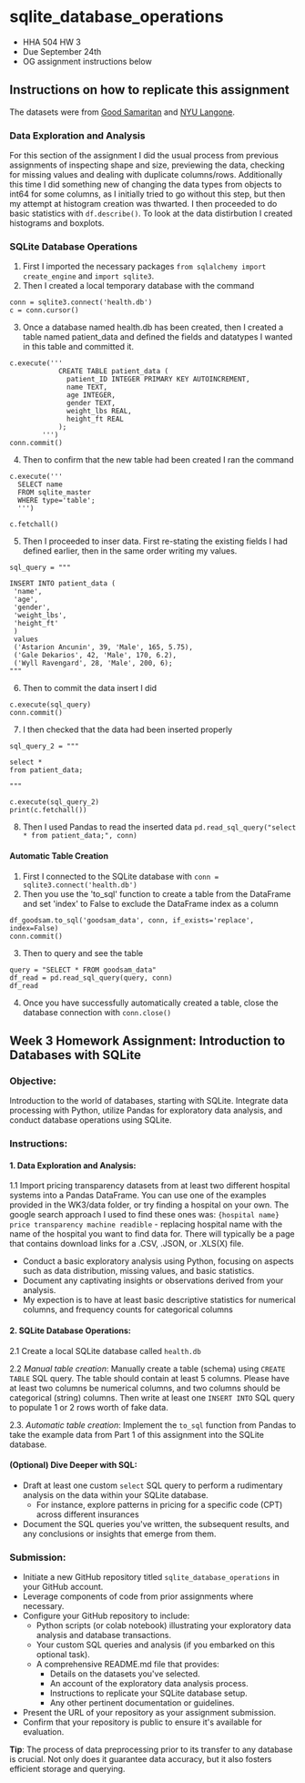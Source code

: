 # sqlite_database_operations
* HHA 504 HW 3
* Due September 24th
* OG assignment instructions below

## Instructions on how to replicate this assignment
The datasets were from [Good Samaritan](https://goodsamsanjose.com/about/legal-information/pricing-transparency-cms-required-file-of-standard-charges.dot) and [NYU Langone](https://med.nyu.edu/standard-charges/). 

### Data Exploration and Analysis
For this section of the assignment I did the usual process from previous assignments of inspecting shape and size, previewing the data, checking for missing values and dealing with duplicate columns/rows. Additionally this time I did something new of changing the data types from objects to int64 for some columns, as I initially tried to go without this step, but then my attempt at histogram creation was thwarted. I then proceeded to do basic statistics with ``` df.describe() ```. To look at the data distirbution I created histograms and boxplots.

### SQLite Database Operations
1. First I imported the necessary packages ```from sqlalchemy import create_engine``` and ```import sqlite3```.
2. Then I created a local temporary database with the command
```
conn = sqlite3.connect('health.db')
c = conn.cursor()
```
3.  Once a database named health.db has been created, then I created a table named patient_data and defined the fields and datatypes I wanted in this table and committed it. 
```
c.execute('''
            CREATE TABLE patient_data (
              patient_ID INTEGER PRIMARY KEY AUTOINCREMENT,
              name TEXT,
              age INTEGER,
              gender TEXT,
              weight_lbs REAL,
              height_ft REAL
            );
        ''')
conn.commit()
```
4. Then to confirm that the new table had been created I ran the command
```
c.execute('''
  SELECT name
  FROM sqlite_master
  WHERE type='table';
  ''')

c.fetchall()
```
5. Then I proceeded to inser data. First re-stating the existing fields I had defined earlier, then in the same order writing my values.
 ```
sql_query = """

INSERT INTO patient_data (
  'name',
  'age',
  'gender',
  'weight_lbs',
  'height_ft'
  )
  values 
  ('Astarion Ancunin', 39, 'Male', 165, 5.75),
  ('Gale Dekarios', 42, 'Male', 170, 6.2),
  ('Wyll Ravengard', 28, 'Male', 200, 6);
"""
```
6. Then to commit the data insert I did
```
c.execute(sql_query)
conn.commit()
```
7. I then checked that the data had been inserted properly 
```
sql_query_2 = """

select *
from patient_data;

"""

c.execute(sql_query_2)
print(c.fetchall())
```
8. Then I used Pandas to read the inserted data ```pd.read_sql_query("select * from patient_data;", conn)```

#### Automatic Table Creation
1. First I connected to the SQLite database with ```conn = sqlite3.connect('health.db')```
2. Then you use the 'to_sql' function to create a table from the DataFrame and set 'index' to False to exclude the DataFrame index as a column
```
df_goodsam.to_sql('goodsam_data', conn, if_exists='replace', index=False)
conn.commit()
```
3. Then to query and see the table
```
query = "SELECT * FROM goodsam_data"  
df_read = pd.read_sql_query(query, conn)
df_read
```
4. Once you have successfully automatically created a table, close the database connection with ```conn.close()```




  ## **Week 3 Homework Assignment: Introduction to Databases with SQLite**

### **Objective**:
Introduction to the world of databases, starting with SQLite. Integrate data processing with Python, utilize Pandas for exploratory data analysis, and conduct database operations using SQLite.

### **Instructions**:

#### **1. Data Exploration and Analysis**:
1.1 Import pricing transparency datasets from at least two different hospital systems into a Pandas DataFrame. You can use one of the examples provided in the WK3/data folder, or try finding a hospital on your own. The google search approach I used to find these ones was: `{hospital name} price transparency machine readible` - replacing hospital name with the name of the hospital you want to find data for. There will typically be a page that contains download links for a .CSV, .JSON, or .XLS(X) file.  
  - Conduct a basic exploratory analysis using Python, focusing on aspects such as data distribution, missing values, and basic statistics.
  - Document any captivating insights or observations derived from your analysis.
  - My expection is to have at least basic descriptive statistics for numerical columns, and frequency counts for categorical columns

#### **2. SQLite Database Operations**:
2.1 Create a local SQLite database called `health.db`

2.2 *Manual table creation*: Manually create a table (schema) using `CREATE TABLE` SQL query. The table should contain at least 5 columns. Please have at least two columns be numerical columns, and two columns should be categorical (string) columns. Then write at least one `INSERT INTO` SQL query to populate 1 or 2 rows worth of fake data. 

2.3. *Automatic table creation*: Implement the `to_sql` function from Pandas to take the example data from Part 1 of this assignment into the SQLite database.

#### **(Optional) Dive Deeper with SQL**:
- Draft at least one custom `select` SQL query to perform a rudimentary analysis on the data within your SQLite database.
  - For instance, explore patterns in pricing for a specific code (CPT) across different insurances
- Document the SQL queries you've written, the subsequent results, and any conclusions or insights that emerge from them.

### **Submission**:
- Initiate a new GitHub repository titled `sqlite_database_operations` in your GitHub account.
- Leverage components of code from prior assignments where necessary.
- Configure your GitHub repository to include:
  - Python scripts (or colab notebook) illustrating your exploratory data analysis and database transactions.
  - Your custom SQL queries and analysis (if you embarked on this optional task).
  - A comprehensive README.md file that provides:
    - Details on the datasets you've selected.
    - An account of the exploratory data analysis process.
    - Instructions to replicate your SQLite database setup.
    - Any other pertinent documentation or guidelines.
- Present the URL of your repository as your assignment submission.
- Confirm that your repository is public to ensure it's available for evaluation.

**Tip**: The process of data preprocessing prior to its transfer to any database is crucial. Not only does it guarantee data accuracy, but it also fosters efficient storage and querying.
